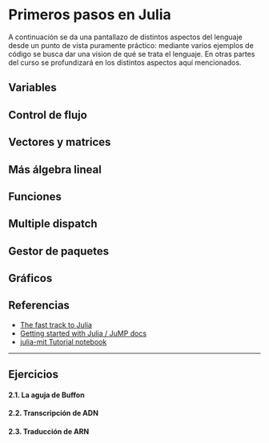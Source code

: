 # Primeros pasos en Julia

A continuación se da una pantallazo de distintos aspectos del lenguaje desde un punto de vista puramente práctico: mediante varios ejemplos de código se busca dar una vision de qué se trata el lenguaje. En otras partes del curso se profundizará en los distintos aspectos aquí mencionados.


## Variables

## Control de flujo

## Vectores y matrices

## Más álgebra lineal

## Funciones

## Multiple dispatch


## Gestor de paquetes


## Gráficos


## Referencias

- [The fast track to Julia](https://juliadocs.github.io/Julia-Cheat-Sheet)
- [Getting started with Julia / JuMP docs](https://jump.dev/JuMP.jl/stable/tutorials/getting_started/getting_started_with_julia/#Getting-started-with-Julia)
- [julia-mit Tutorial notebook](https://github.com/mitmath/julia-mit/blob/master/Tutorial.ipynb)

---

## Ejercicios

#### 2.1. La aguja de Buffon

#### 2.2. Transcripción de ADN

#### 2.3. Traducción de ARN




